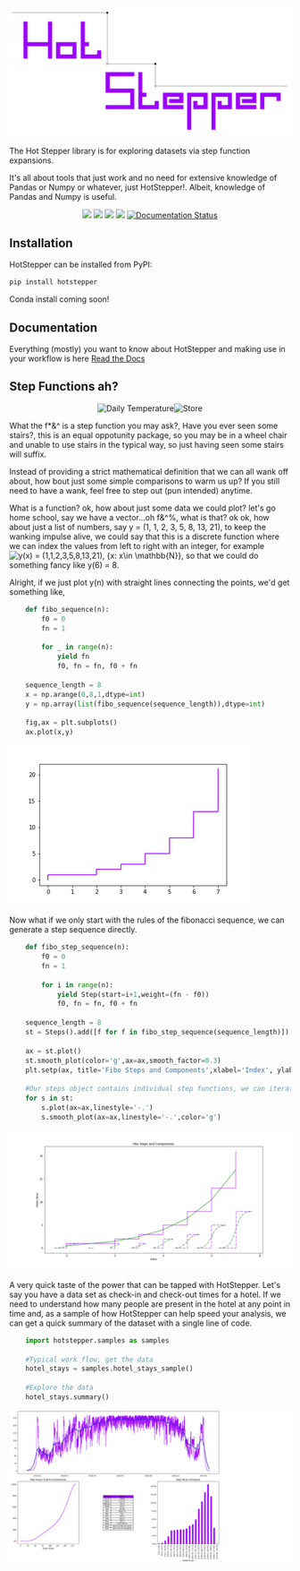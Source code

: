 <p align="left"><img src="https://raw.githubusercontent.com/tanglespace/hotstepper/master/docs/images/HotstepperLogo.png" title="Hot Stepper" alt="Hot Stepper"></p>

The Hot Stepper library is for exploring datasets via step function expansions.

It's all about tools that just work and no need for extensive knowledge of Pandas or Numpy or whatever, just HotStepper!. Albeit, knowledge of Pandas and Numpy is useful.


<p align="center">
	<a href="https://pepy.tech/project/hotstepper/" alt="PyPI downloads">
        <img src="https://pepy.tech/badge/hotstepper" /></a>
    <a href="https://www.python.org/" alt="Python version">
        <img src="https://img.shields.io/pypi/pyversions/hotstepper" /></a>
    <a href="https://pypi.org/project/hotstepper/" alt="PyPI version">
        <img src="https://img.shields.io/pypi/v/hotstepper" /></a>
    <a href="https://hotstepper.mit-license.org/" alt="License">
        <img src="http://img.shields.io/:license-mit-blue.svg?style=flat-square"></a>
    <a href='https://hotstepper.readthedocs.io/?badge=latest'>
        <img src='https://readthedocs.org/projects/hotstepper/badge/?version=latest' alt='Documentation Status' />
    </a>
</p>

## Installation

HotStepper can be installed from PyPI:

```bash
pip install hotstepper
```

Conda install coming soon!


## Documentation
Everything (mostly) you want to know about HotStepper and making use in your workflow is here [Read the Docs](https://hotstepper.readthedocs.io/)


## Step Functions ah?
<p align="center"><img src="https://raw.githubusercontent.com/tanglespace/hotstepper/master/docs/images/temperature.gif" title="Daily Temperature" alt="Daily Temperature", width="50%" height="50%"><img src="https://raw.githubusercontent.com/tanglespace/hotstepper/master/docs/images/store.gif" title="Store" alt="Store", width="50%" height="50%"></p>

What the f*&^ is a step function you may ask?, Have you ever seen some stairs?, this is an equal oppotunity package, so you may be in a wheel chair and unable to use stairs in the typical way, so just having seen some stairs will suffix.

Instead of providing a strict mathematical definition that we can all wank off about, how bout just some simple comparisons to warm us up? If you still need to have a wank, feel free to step out (pun intended) anytime.

What is a function? ok, how about just some data we could plot? let's go home school, say we have a vector...oh f&^%, what is that? ok ok, how about just a list of numbers, say y = (1, 1, 2, 3, 5, 8, 13, 21), to keep the wanking impulse alive, we could say that this is a discrete function where we can index the values from left to right with an integer, for example <img src=
"https://render.githubusercontent.com/render/math?math=%5Ctextstyle+y%28x%29+%3D+%281%2C1%2C2%2C3%2C5%2C8%2C13%2C21%29%2C+%7Bx%3A+x%5Cin+%5Cmathbb%7BN%7D%7D%0A" alt="y(x) = (1,1,2,3,5,8,13,21), {x: x\in \mathbb{N}}">, so that we could do something fancy like y(6) = 8.

Alright, if we just plot y(n) with straight lines connecting the points, we'd get something like,

```python
    def fibo_sequence(n):
        f0 = 0
        fn = 1

        for _ in range(n):
            yield fn
            f0, fn = fn, f0 + fn

    sequence_length = 8
    x = np.arange(0,8,1,dtype=int)
    y = np.array(list(fibo_sequence(sequence_length)),dtype=int)

    fig,ax = plt.subplots()
    ax.plot(x,y)
```
<p align="left"><img src="https://raw.githubusercontent.com/tanglespace/hotstepper/master/docs/images/fibo_steps.png" title="Fibonacci Step Plot" alt="Fibonacci Step Plot"></p>

Now what if we only start with the rules of the fibonacci sequence, we can generate a step sequence directly.

```python
    def fibo_step_sequence(n):
        f0 = 0
        fn = 1

        for i in range(n):
            yield Step(start=i+1,weight=(fn - f0))
            f0, fn = fn, f0 + fn

    sequence_length = 8
    st = Steps().add([f for f in fibo_step_sequence(sequence_length)])

    ax = st.plot()
    st.smooth_plot(color='g',ax=ax,smooth_factor=0.3)
    plt.setp(ax, title='Fibo Steps and Components',xlabel='Index', ylabel='Steps Value')

    #Our steps object contains individual step functions, we can iterate over these directly, nice!
    for s in st:
        s.plot(ax=ax,linestyle='-.')
        s.smooth_plot(ax=ax,linestyle='-.',color='g')
```

<p align="left"><img src="https://raw.githubusercontent.com/tanglespace/hotstepper/master/docs/images/fibo_steps_sequence.png" title="Fibonacci Step Plot" alt="Fibonacci Step Plot"></p>

A very quick taste of the power that can be tapped with HotStepper. Let's say you have a data set as check-in and check-out times for a hotel. If we need to understand how many people are present in the hotel at any point in time and, as a sample of how HotStepper can help speed your analysis, we can get a quick summary of the dataset with a single line of code.

```python
    import hotstepper.samples as samples

    #Typical work flow, get the data
    hotel_stays = samples.hotel_stays_sample()

    #Explore the data
    hotel_stays.summary()

```

<p align="left"><img src="https://raw.githubusercontent.com/tanglespace/hotstepper/master/docs/images/hotel_summary.png" title="Fibonacci Step Plot" alt="Fibonacci Step Plot"></p>
